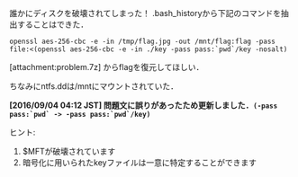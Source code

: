 誰かにディスクを破壊されてしまった！
.bash_historyから下記のコマンドを抽出することはできた．
```
openssl aes-256-cbc -e -in /tmp/flag.jpg -out /mnt/flag:flag -pass file:<(openssl aes-256-cbc -e -in ./key -pass pass:`pwd`/key -nosalt)
```
[attachment:problem.7z] からflagを復元してほしい．

ちなみにntfs.ddは/mntにマウントされていた．

**[2016/09/04 04:12 JST] 問題文に誤りがあったため更新しました．```(-pass pass:`pwd` -> -pass pass:`pwd`/key)```**

ヒント:
 1. $MFTが破壊されています
 2. 暗号化に用いられたkeyファイルは一意に特定することができます